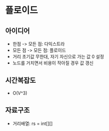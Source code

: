 # 플로이드

## 아이디어
- 한점 -> 모든 점: 다익스트라
- 모든 점 -> 모든 점: 플로이드
- 거리 초기값 무한대, 자기 자신으로 가는 값 0 설정
- 노드를 거치면서 비용이 작아질 경우 값 갱신

## 시간복잡도
- O(V^3)

## 자료구조
- 거리배열: rs = int[][]
